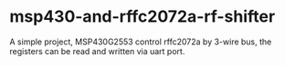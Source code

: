 # msp430-and-rffc2072a-rf-shifter
A simple project, MSP430G2553 control rffc2072a by 3-wire bus, the registers can be read and written via uart port.
